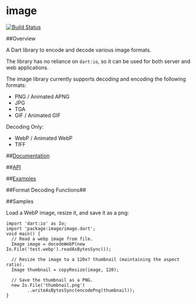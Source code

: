# image

[![Build Status](https://drone.io/github.com/brendan-duncan/image/status.png)](https://drone.io/github.com/brendan-duncan/image/latest)

##Overview

A Dart library to encode and decode various image formats.

The library has no reliance on `dart:io`, so it can be used for both server and
web applications. 

The image library currently supports decoding and encoding the following 
formats:

- PNG / Animated APNG
- JPG
- TGA
- GIF / Animated GIF

Decoding Only:

- WebP / Animated WebP
- TIFF


##[Documentation](https://github.com/brendan-duncan/image/wiki)

##[API](http://brendan-duncan.github.io/#image/image)

##[Examples](https://github.com/brendan-duncan/image/wiki/Examples)

##Format Decoding Functions##

##Samples

Load a WebP image, resize it, and save it as a png:

    import 'dart:io' as Io;
    import 'package:image/image.dart';
    void main() {
      // Read a webp image from file.
      Image image = decodeWebP(new Io.File('test.webp').readAsBytesSync());

      // Resize the image to a 120x? thumbnail (maintaining the aspect ratio).
      Image thumbnail = copyResize(image, 120);
    
      // Save the thumbnail as a PNG.
      new Io.File('thumbnail.png')
            ..writeAsBytesSync(encodePng(thumbnail));
    }

